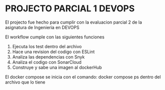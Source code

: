 <h1>PROJECTO PARCIAL 1 DEVOPS</h1>
<p>El projecto fue hecho para cumplir con la evaluacion parcial 2 de la asignatura de Ingenieria en DEVOPS</p>
<p>El workflow cumple con las siguientes funciones</p>
<ol>
<li>Ejecuta los test dentro del archivo</li>
<li>Hace una revision del codigo con ESLint</li>
<li>Analiza las dependencias con Snyk</li>
<li>Analiza el codigo con SonarCloud</li>
<li>Construye y sabe una imagen al dockerHub</li>
</ol>
<p>El docker compose se inicia con el comando: docker compose ps dentro del archivo que lo tiene</p>
